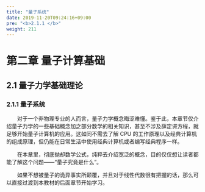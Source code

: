 ```yaml
---
title: "量子系统"
date: 2019-11-20T09:24:16+09:00
pre: "<b>2.1.1 </b>"
weight: 211
---
```


# 第二章 量子计算基础
## 2.1 量子力学基础理论

### 2.1.1 量子系统

&emsp;&emsp;对于一个非物理专业的人而言，量子力学概念晦涩难懂。鉴于此，本章节仅介绍量子力学的一些基础概念加之部分数学的相关知识，甚至不涉及薛定谔方程，就足够开始量子计算机的应用。这如同不需去了解 CPU 的工作原理以及经典计算机的组成原理，但仍能在日常生活中使用经典计算机或者编写经典程序一样。

&emsp;&emsp;在本章里，彻底抛却数学公式，纯粹去介绍宽泛的概念，目的仅仅想让读者都能了解这个问题——“量子究竟是什么”。

&emsp;&emsp;如果不想被量子的诡异事实所颠覆，并且对于线性代数很有把握的话，那么可以直接过渡到本教材的后面章节开始学习。